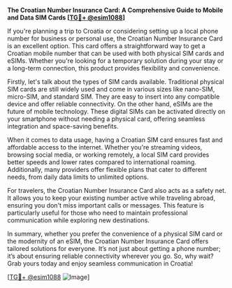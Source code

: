 **The Croatian Number Insurance Card: A Comprehensive Guide to Mobile and Data SIM Cards [[TG💪+ @esim1088](https://t.me/s/esim1088)]**

If you're planning a trip to Croatia or considering setting up a local phone number for business or personal use, the Croatian Number Insurance Card is an excellent option. This card offers a straightforward way to get a Croatian mobile number that can be used with both physical SIM cards and eSIMs. Whether you're looking for a temporary solution during your stay or a long-term connection, this product provides flexibility and convenience.

Firstly, let's talk about the types of SIM cards available. Traditional physical SIM cards are still widely used and come in various sizes like nano-SIM, micro-SIM, and standard SIM. They are easy to insert into any compatible device and offer reliable connectivity. On the other hand, eSIMs are the future of mobile technology. These digital SIMs can be activated directly on your smartphone without needing a physical card, offering seamless integration and space-saving benefits.

When it comes to data usage, having a Croatian SIM card ensures fast and affordable access to the internet. Whether you're streaming videos, browsing social media, or working remotely, a local SIM card provides better speeds and lower rates compared to international roaming. Additionally, many providers offer flexible plans that cater to different needs, from daily data limits to unlimited options.

For travelers, the Croatian Number Insurance Card also acts as a safety net. It allows you to keep your existing number active while traveling abroad, ensuring you don't miss important calls or messages. This feature is particularly useful for those who need to maintain professional communication while exploring new destinations.

In summary, whether you prefer the convenience of a physical SIM card or the modernity of an eSIM, the Croatian Number Insurance Card offers tailored solutions for everyone. It’s not just about getting a phone number; it’s about ensuring reliable connectivity wherever you go. So, why wait? Grab yours today and enjoy seamless communication in Croatia! 

[[TG💪+ @esim1088](https://t.me/s/esim1088) ![Image](https://i.postimg.cc/Y0z9fWf4/image.png)]